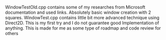 WindowTestOld.cpp contains some of my researches from Microsoft documentation and used links. Absolutely basic window creation with 2 squares.
WindowTest.cpp contains little bit more advanced technique using Direct2D.
This is my first try and I do not guarantee good Implementation of anything. This is made for me as some type of roadmap and code review for others
